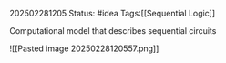 202502281205
Status: #idea
Tags:[[Sequential Logic]]

Computational model that describes sequential circuits

![[Pasted image 20250228120557.png]]